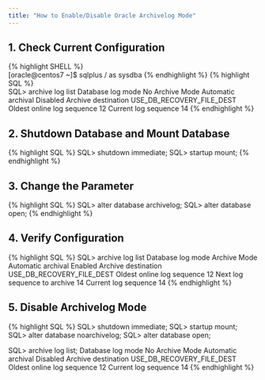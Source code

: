 ```yaml
---
title: "How to Enable/Disable Oracle Archivelog Mode"
---
```


## 1. Check Current Configuration
{% highlight SHELL %}  
[oracle@centos7 ~]$ sqlplus / as sysdba
{% endhighlight %}
{% highlight SQL %}  
SQL> archive log list
Database log mode	       No Archive Mode
Automatic archival	       Disabled
Archive destination	       USE_DB_RECOVERY_FILE_DEST
Oldest online log sequence     12
Current log sequence	       14
{% endhighlight %}

## 2. Shutdown Database and Mount Database
{% highlight SQL %} 
SQL> shutdown immediate;
SQL> startup mount;
{% endhighlight %}
 
## 3. Change the Parameter
{% highlight SQL %}
SQL> alter database archivelog;
SQL> alter database open;
{% endhighlight %}
## 4. Verify Configuration

{% highlight SQL %}
SQL> archive log list
Database log mode	       Archive Mode
Automatic archival	       Enabled
Archive destination	       USE_DB_RECOVERY_FILE_DEST
Oldest online log sequence     12
Next log sequence to archive   14
Current log sequence	       14
{% endhighlight %}

## 5. Disable Archivelog Mode

{% highlight SQL %}
SQL> shutdown immediate;
SQL> startup mount;
SQL> alter database noarchivelog;
SQL> alter database open;

SQL> archive log list;
Database log mode	       No Archive Mode
Automatic archival	       Disabled
Archive destination	       USE_DB_RECOVERY_FILE_DEST
Oldest online log sequence     12
Current log sequence	       14
{% endhighlight %}
